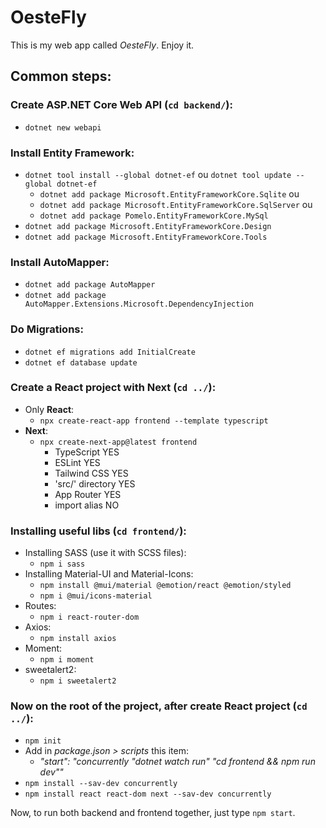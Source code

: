 # OesteFly

This is my web app called *OesteFly*. Enjoy it.

## Common steps:

### Create ASP.NET Core Web API (`cd backend/`):
- `dotnet new webapi`

### Install Entity Framework:
- `dotnet tool install --global dotnet-ef` ou `dotnet tool update --global dotnet-ef`
    - `dotnet add package Microsoft.EntityFrameworkCore.Sqlite` ou
    - `dotnet add package Microsoft.EntityFrameworkCore.SqlServer` ou
    - `dotnet add package Pomelo.EntityFrameworkCore.MySql`
- `dotnet add package Microsoft.EntityFrameworkCore.Design`
- `dotnet add package Microsoft.EntityFrameworkCore.Tools`

### Install AutoMapper:
- `dotnet add package AutoMapper`
- `dotnet add package AutoMapper.Extensions.Microsoft.DependencyInjection`
<!-- - `dotnet add package Microsoft.AspNetCore.Session`
- `dotnet add package Microsoft.Extensions.DependencyInjection` -->

### Do Migrations:
- `dotnet ef migrations add InitialCreate`
- `dotnet ef database update`

### Create a React project with Next (`cd ../`):
- Only **React**:
    - `npx create-react-app frontend --template typescript`
- **Next**:
    - `npx create-next-app@latest frontend`
        - TypeScript YES
        - ESLint YES
        - Tailwind CSS YES
        - 'src/' directory YES
        - App Router YES
        - import alias NO

### Installing useful libs (`cd frontend/`):
- Installing SASS (use it with SCSS files):
    - `npm i sass`
- Installing Material-UI and Material-Icons:
    - `npm install @mui/material @emotion/react @emotion/styled`
    - `npm i @mui/icons-material`
- Routes:
    - `npm i react-router-dom`
- Axios:
    - `npm install axios`
- Moment:
    - `npm i moment`
- sweetalert2:
    - `npm i sweetalert2`

### Now on the root of the project, after create React project (`cd ../`):
- `npm init`
- Add in *package.json > scripts* this item:
    - *"start": "concurrently \"dotnet watch run\" \"cd frontend && npm run dev\""*
- `npm install --sav-dev concurrently`
- `npm install react react-dom next --sav-dev concurrently`

Now, to run both backend and frontend together, just type `npm start`.
